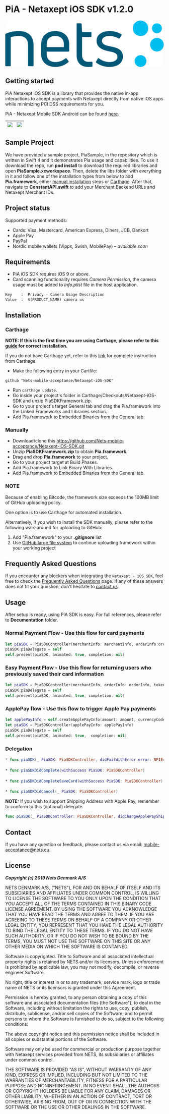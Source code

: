 # PiA - Netaxept iOS SDK v1.2.0

![](./Resources/NetsLogo.jpg)

## Getting started

PiA Netaxept iOS SDK is a library that provides the native in-app interactions to accept payments with Netaxept directly from native iOS apps while minimizing PCI DSS requirements for you.

PiA - Netaxept Mobile SDK Android can be found [here](https://github.com/Nets-mobile-acceptance/Netaxept-Android-SDK).

| ![](./Resources/pia-demo.gif)  | ![](./Resources/Express.gif) |
| --- | --- |

## Sample Project

We have provided a sample project, PiaSample, in the repository which is written in Swift 4 and it demonstrates Pia usage and capabilities. To use it download the repo, run **pod install** to download the required libraries and open **PiaSample.xcworkspace**. Then, delete the libs folder with everything in it and follow one of the installation types from below to add **Pia.framework**, either [manual installation](#manually) steps or [Carthage](#carthage). After that, navigate to **ConstantAPI.swift** to add your Merchant Backend URLs and Netaxept Merchant IDs.

## Project status
Supported payment methods:
* Cards: Visa, Mastercard, American Express, Diners, JCB, Dankort
* Apple Pay
* PayPal
* Nordic mobile wallets (Vipps, Swish, MobilePay) – *available soon*

## Requirements
* PiA iOS SDK requires iOS 9 or above.
* Card scanning functionality requires *Camera Permission*, the camera usage must be added to *Info.plist* file in the host application.

```
Key    :  Privacy - Camera Usage Description   
Value  :  $(PRODUCT_NAME) camera us
```

## Installation
### Carthage
**NOTE: If this is the first time you are using Carthage, please refer to this [guide](https://github.com/Carthage/Carthage#adding-frameworks-to-an-application) for correct installation.**

If you do not have Carthage yet, refer to this [link](https://github.com/Carthage/Carthage) for complete instruction from Carthage.

* Make the following entry in your Cartfile:

```
github "Nets-mobile-acceptance/Netaxept-iOS-SDK"
```

* Run `carthage update`.
* Go inside your project's folder in Carthage/Checkouts/Netaxept-iOS-SDK and unzip PiaSDKFramework.zip.
* Go to your project's target General tab and drag the Pia.framework into the Linked Frameworks and Libraries section.
* Add Pia.framework to Embedded Binaries from the General tab.


### Manually
* Download/clone this https://github.com/Nets-mobile-acceptance/Netaxept-iOS-SDK.git
* Unzip **PiaSDKFramework.zip** to obtain **Pia.framework**.
* Drag and drop **Pia.framework** to your project.
* Go to your project target at Build Phases.
* Add Pia.framework to Link Binary With Libraries.
* Add Pia.framework to Embedded Binaries from the General tab.

### NOTE
Because of enabling Bitcode, the framework size exceeds the 100MB limit of GitHub uploading policy.

One option is to use Carthage for automated installation.

Alternatively, if you wish to install the SDK manually, please refer to the following walk-around for uploading to GitHub:
1. Add "Pia.framework" to your **.gitignore** list
2. Use [GitHub large file system](https://git-lfs.github.com/) to continue uploading framework within your working project

## Frequently Asked Questions
If you encounter any blockers when integrating the `Netaxept - iOS SDK`, feel free to check the [Frequently Asked Questions](FAQs.md) page. If any of these answers does not fit your question, don't hesitate to [contact us](#contact).

## Usage
After setup is ready, using PiA SDK is easy. For full references, please refer to **Documentation** folder.

### Normal Payment Flow - Use this flow for card payments

```swift
let piaSDK = PiaSDKController(merchantInfo: merchantInfo, orderInfo:orderInfo)
piaSDK.piaDelegate = self
self.present(piaSDK, animated: true, completion: nil)
```
### Easy Payment Flow - Use this flow for returning users who previously saved their card information
```swift
let piaSDK = PiaSDKController(merchantInfo, orderInfo: orderInfo, tokenCardInfo: tokenCardInfo)
piaSDK.piaDelegate = self
self.present(piaSDK, animated: true, completion: nil)
```
### ApplePay flow - Use this flow to trigger Apple Pay payments
```swift
let applePayInfo = self.createApplePayInfo(amount: amount, currencyCode: currencyCode, usingExpressCheckout: true)
let piaSDK = PiaSDKController(applePayInfo: applePayInfo)
piaSDK.piaDelegate = self
self.present(piaSDK, animated: true,  completion: nil)
```

### Delegation
```swift
* func piaSDK(_ PiaSDK: PiaSDKController, didFailWithError error: NPIError)

* func piaSDKDidComplete(withSuccess PiaSDK: PiaSDKController)

* func piaSDKDidCompleteSaveCard(withSuccess PiaSDK: PiaSDKController)

* func piaSDKDidCancel(_ PiaSDK: PiaSDKController)
```
**NOTE:** If you wish to support Shipping Address with Apple Pay, remember to conform to this (optional) delegate.

```swift
func piaSDK(_ PiaSDKController: PiaSDKController, didChangeApplePayShippingContact contact: PKContact, withCompletion completionHandler: @escaping (Bool, NSDecimalNumber?) -> Void)
```

## Contact
If you have any question or feedback, please contact us via email: mobile-acceptance@nets.eu.

License
----

*****Copyright (c) 2019 Nets Denmark A/S*****


NETS DENMARK A/S, ("NETS"), FOR AND ON BEHALF OF ITSELF AND ITS SUBSIDIARIES AND AFFILIATES UNDER COMMON CONTROL, IS WILLING TO LICENSE THE SOFTWARE TO YOU ONLY UPON THE CONDITION THAT YOU ACCEPT ALL OF THE TERMS CONTAINED IN THIS BINARY CODE LICENSE AGREEMENT. BY USING THE SOFTWARE YOU ACKNOWLEDGE THAT YOU HAVE READ THE TERMS AND AGREE TO THEM. IF YOU ARE AGREEING TO THESE TERMS ON BEHALF OF A COMPANY OR OTHER LEGAL ENTITY, YOU REPRESENT THAT YOU HAVE THE LEGAL AUTHORITY TO BIND THE LEGAL ENTITY TO THESE TERMS. IF YOU DO NOT HAVE SUCH AUTHORITY, OR IF YOU DO NOT WISH TO BE BOUND BY THE TERMS, YOU MUST NOT USE THE SOFTWARE ON THIS SITE OR ANY OTHER MEDIA ON WHICH THE SOFTWARE IS CONTAINED.

Software is copyrighted. Title to Software and all associated intellectual property rights is retained by NETS and/or its licensors. Unless enforcement is prohibited by applicable law, you may not modify, decompile, or reverse engineer Software.

No right, title or interest in or to any trademark, service mark, logo or trade name of NETS or its licensors is granted under this Agreement.

Permission is hereby granted, to any person obtaining a copy of this software and associated documentation files (the Software"), to deal in the Software, including without limitation the rights to use, copy, publish, distribute, sublicense, and/or sell copies of the Software, and to permit persons to whom the Software is furnished to do so, subject to the following conditions:

The above copyright notice and this permission notice shall be included in all copies or substantial portions of the Software.

Software may only be used for commercial or production purpose together with Netaxept services provided from NETS, its subsidiaries or affiliates under common control.

THE SOFTWARE IS PROVIDED "AS IS", WITHOUT WARRANTY OF ANY KIND, EXPRESS OR IMPLIED, INCLUDING BUT NOT LIMITED TO THE WARRANTIES OF MERCHANTABILITY, FITNESS FOR A PARTICULAR PURPOSE AND NONINFRINGEMENT. IN NO EVENT SHALL THE AUTHORS OR COPYRIGHT HOLDERS BE LIABLE FOR ANY CLAIM, DAMAGES OR OTHER LIABILITY, WHETHER IN AN ACTION OF CONTRACT, TORT OR OTHERWISE, ARISING FROM, OUT OF OR IN CONNECTION WITH THE SOFTWARE OR THE USE OR OTHER DEALINGS IN THE SOFTWARE.
